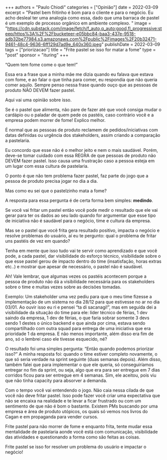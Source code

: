 +++
authors = "Paulo Chiodi"
categories = ["Opinião"]
date = 2022-03-09
excerpt = "Pastel bem fritinho é bom para o cliente e para o negócio. Eu acho desleal ter uma analogia como essa, dado que uma barraca de pastel é um exemplo de processo orgânico em ambiente complexo. "
image = "https://cdn.substack.com/image/fetch/f_auto,q_auto:good,fl_progressive:steep/https%3A%2F%2Fbucketeer-e05bbc84-baa3-437e-9518-adb32be77984.s3.amazonaws.com%2Fpublic%2Fimages%2F20b32471-9461-48c4-9636-6ff129d7ad9e_640x360.jpeg"
publishDate = 2022-03-09
tags = ["priorizacao"]
title = "Frite pastel se isso for matar a fome"
type = "post"
sponsor = "ituring"
+++

“Quem tem fome come o que tem!”

Essa era a frase que a minha mãe me dizia quando eu falava que estava com fome, e ao falar o que tinha para comer, eu respondia que não queria comer aquilo. Sempre penso nessa frase quando ouço que as pessoas de produto NÃO DEVEM fazer pastel. 

Aqui vai uma opinião sobre isso.

Se é o pastel que alimenta, não pare de fazer até que você consiga mudar o cardápio ou o paladar de quem pede os pastéis, caso contrário você e a empresa podem morrer de fome! Explico melhor.

É normal que as pessoas de produto reclamem de pedidos/iniciativas com datas definidas ou urgência dos stakeholders, assim criando a comparação a pastelaria.

Eu concordo que esse não é o melhor jeito e nem o mais saudável. Porém, deve-se tomar cuidado com essa REGRA de que pessoas de produto não DEVEM fazer pastel. Isso causa uma frustração caso a pessoa esteja em um lugar com essa cultura de pastelaria.

O ponto é que não tem problema fazer pastel, faz parte do jogo que a pessoa de produto precisa jogar no dia a dia.

Mas como eu sei que o pastelzinho mata a fome?

A resposta para essa pergunta é de certa forma bem simples: **medindo**.

Se você vai fritar um pastel então você pode medir o resultado que ele vai gerar para ter os dados ao seu lado quando for argumentar que esse tipo de iniciativa não é saudável para o negócio, time e cultura da empresa.

Mas se o pastel que você frita gera resultado positivo, impacta o negócio e resolve problemas do usuário, aí eu te pergunto: qual o problema de fritar uns pastéis de vez em quando?

Tenha em mente que isso tudo vai te servir como aprendizado e que você pode, a cada pastel, dar visibilidade do esforço técnico, visibilidade sobre o que esse pastel gerou de impacto dentro do time (insatisfação, horas extras etc..) e mostrar que apesar de necessário, o pastel não é saudável.

Ah! Vale lembrar, que algumas vezes os pastéis acontecem porque a pessoa de produto não dá a visibilidade necessária para os stakeholders sobre o time e muitas vezes sobre as decisões tomadas.

Exemplo: Um stakeholder uma vez pediu para que o meu time fizesse a implementação de um sistema no dia 28/12 para que estivesse no ar no dia 03/01. Ao ouvir isso eu ri e pensei “ta di sacanagi!”, mas em seguida dei a visibilidade da situação do time para ele: líder técnico de férias, 1 dev saindo da empresa, 1 dev de férias, o que faria sobrar somente 3 devs sendo 1 destes o único backend e que ainda por cima, estava sendo compartilhado com outra squad para entrega de uma iniciativa que era prioridade 1 da empresa. E não menos importante, além disso era fim de ano, só o lembrei caso ele tivesse esquecido, né?

O resultado foi uma simples pergunta: “Então quando podemos priorizar isso?” A minha resposta foi: quando o time estiver completo novamente, o que só seria verdade na sprint seguinte (duas semanas depois). Além disso, também falei que para implementar o que ele queria, só conseguiríamos entregar no fim da sprint, ou seja, algo que era para ser entregue em 7 dias corridos ficou para ser entregue em 4 semanas. Sim, ele aceitou, pois viu que não tinha capacity para absorver a demanda.

Com o tempo você vai entendendo o jogo. Não caia nessa cilada de que você não deve fritar pastel. Isso pode fazer você criar uma expectativa que não se encaixa na realidade e te levar a ficar frustrado ou com um sentimento de que não é bom o bastante. Existem PMs buscando por uma empresa e área de produto utópicos, os quais só vemos nos livros do Cagan e em propaganda para vender cursos.

Frite pastel para não morrer de fome e enquanto frita, tente mudar essa mentalidade de pastelaria aonde você está com comunicação, visibilidade das atividades e questionando a forma como são feitas as coisas. 

Frite pastel se isso for resolver um problema do usuário e impactar o negócio!